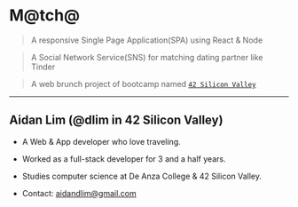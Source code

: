 # M@tch@

> A responsive Single Page Application(SPA) using React & Node

> A Social Network Service(SNS) for matching dating partner like Tinder

> A web brunch project of bootcamp named <a href="https://www.42.us.org" target="_blank">`42 Silicon Valley`</a>

--- 

## Aidan Lim (@dlim in 42 Silicon Valley)

- A Web & App developer who love traveling.

- Worked as a full-stack developer for 3 and a half years.

- Studies computer science at De Anza College & 42 Silicon Valley.

- Contact: aidandlim@gmail.com
